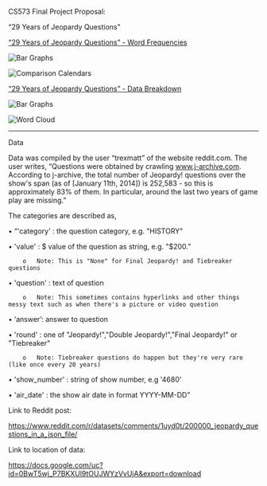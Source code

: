 CS573 Final Project Proposal:

“29 Years of Jeopardy Questions”


[“29 Years of Jeopardy Questions” - Word Frequencies](http://cjaiello.github.io/DataVisFinal/compareWordFrequencies.html)

![Bar Graphs](https://github.com/cjaiello/DataVisFinalChristinaAiello/blob/master/images/comparisonbars.png?raw=true)

![Comparison Calendars](https://github.com/cjaiello/DataVisFinalChristinaAiello/blob/master/images/comparisoncalendars.png?raw=true)


[“29 Years of Jeopardy Questions” - Data Breakdown](http://cjaiello.github.io/DataVisFinal/dataBreakdown.html)

![Bar Graphs](https://github.com/cjaiello/DataVisFinalChristinaAiello/blob/master/images/bargraphs.png?raw=true)

![Word Cloud](https://github.com/cjaiello/DataVisFinalChristinaAiello/blob/master/images/wordcloud.png?raw=true)

----------------------------------------------------

Data

Data was compiled by the user “trexmatt” of the website reddit.com. The user writes, “Questions were obtained by crawling www.j-archive.com. According to j-archive, the total number of Jeopardy! questions over the show's span (as of [January 11th, 2014]) is 252,583 - so this is approximately 83% of them. In particular, around the last two years of game play are missing.”

The categories are described as,

•	“'category' : the question category, e.g. "HISTORY"

•	'value' : $ value of the question as string, e.g. "$200.”

		o	Note: This is "None" for Final Jeopardy! and Tiebreaker questions

•	'question' : text of question

		o	Note: This sometimes contains hyperlinks and other things messy text such as when there's a picture or video question

•	‘answer’: answer to question

•	'round' : one of "Jeopardy!","Double Jeopardy!","Final Jeopardy!" or "Tiebreaker"

		o	Note: Tiebreaker questions do happen but they're very rare (like once every 20 years)

•	'show_number' : string of show number, e.g '4680'

•	'air_date' : the show air date in format YYYY-MM-DD”

Link to Reddit post:

https://www.reddit.com/r/datasets/comments/1uyd0t/200000_jeopardy_questions_in_a_json_file/

Link to location of data:

https://docs.google.com/uc?id=0BwT5wj_P7BKXUl9tOUJWYzVvUjA&export=download
